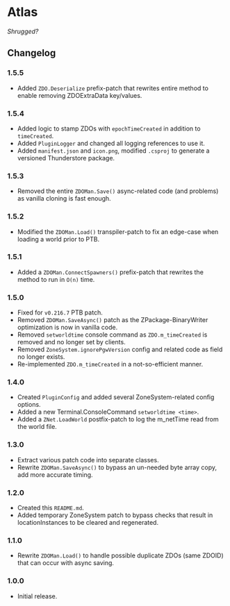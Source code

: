 # Atlas

*Shrugged?*

## Changelog

### 1.5.5

  * Added `ZDO.Deserialize` prefix-patch that rewrites entire method to enable removing ZDOExtraData key/values.

### 1.5.4

  * Added logic to stamp ZDOs with `epochTimeCreated` in addition to `timeCreated`.
  * Added `PluginLogger` and changed all logging references to use it.
  * Added `manifest.json` and `icon.png`, modified `.csproj` to generate a versioned Thunderstore package.

### 1.5.3

  * Removed the entire `ZDOMan.Save()` async-related code (and problems) as vanilla cloning is fast enough.

### 1.5.2

  * Modified the `ZDOMan.Load()` transpiler-patch to fix an edge-case when loading a world prior to PTB.

### 1.5.1

  * Added a `ZDOMan.ConnectSpawners()` prefix-patch that rewrites the method to run in `O(n)` time.

### 1.5.0

  * Fixed for `v0.216.7` PTB patch.
  * Removed `ZDOMan.SaveAsync()` patch as the ZPackage-BinaryWriter optimization is now in vanilla code.
  * Removed `setworldtime` console command as `ZDO.m_timeCreated` is removed and no longer set by clients.
  * Removed `ZoneSystem.ignorePgwVersion` config and related code as field no longer exists.
  * Re-implemented `ZDO.m_timeCreated` in a not-so-efficient manner.

### 1.4.0

  * Created `PluginConfig` and added several ZoneSystem-related config options.
  * Added a new Terminal.ConsoleCommand `setworldtime <time>`.
  * Added a `ZNet.LoadWorld` postfix-patch to log the m_netTime read from the world file.

### 1.3.0

  * Extract various patch code into separate classes.
  * Rewrite `ZDOMan.SaveAsync()` to bypass an un-needed byte array copy, add more accurate timing.

### 1.2.0

  * Created this `README.md`.
  * Added temporary ZoneSystem patch to bypass checks that result in locationInstances to be cleared and regenerated.

### 1.1.0

  * Rewrite `ZDOMan.Load()` to handle possible duplicate ZDOs (same ZDOID) that can occur with async saving.

### 1.0.0

  * Initial release.